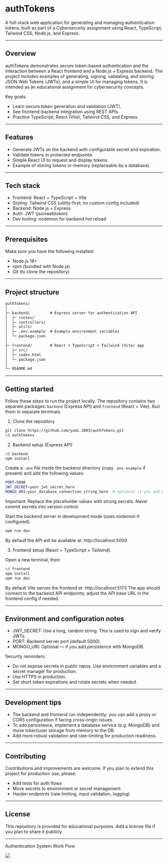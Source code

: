 # authTokens

A full-stack web application for generating and managing authentication tokens, built as part of a Cybersecurity assignment using React, TypeScript, Tailwind CSS, Node.js, and Express.

---

## Overview

authTokens demonstrates secure token-based authentication and the interaction between a React frontend and a Node.js + Express backend. The project includes examples of generating, signing, validating, and storing JSON Web Tokens (JWTs), and a simple UI for managing tokens. It is intended as an educational assignment for cybersecurity concepts.

Key goals:
- Learn secure token generation and validation (JWT).
- See frontend-backend integration using REST APIs.
- Practice TypeScript, React (Vite), Tailwind CSS, and Express.

---

## Features
- Generate JWTs on the backend with configurable secret and expiration.
- Validate tokens in protected endpoints.
- Simple React UI to request and display tokens.
- Example of storing tokens in-memory (replaceable by a database).

---

## Tech stack
- Frontend: React + TypeScript + Vite
- Styling: Tailwind CSS (utility-first; no custom config included)
- Backend: Node.js + Express
- Auth: JWT (jsonwebtoken)
- Dev tooling: nodemon for backend hot reload

---

## Prerequisites
Make sure you have the following installed:
- Node.js 18+
- npm (bundled with Node.js)
- Git (to clone the repository)

---

## Project structure
````markdown
authTokens/
│
├─ backend/         # Express server for authentication API
│  ├─ routes/
│  ├─ controllers/
│  ├─ utils/
│  ├─ .env.example  # Example environment variables
│  └─ package.json
│
├─ frontend/        # React + TypeScript + Tailwind (Vite) app
│  ├─ src/
│  ├─ index.html
│  └─ package.json
│
└─ README.md
````

---

## Getting started

Follow these steps to run the project locally. The repository contains two separate packages: `backend` (Express API) and `frontend` (React + Vite). Run them in separate terminals.

1) Clone the repository

```bash
git clone https://github.com/yumi-2003/authTokens.git
cd authTokens
```

2) Backend setup (Express API)

```bash
cd backend
npm install
```

Create a `.env` file inside the backend directory (copy `.env.example` if present) and add the following values:

````bash
PORT=5000
JWT_SECRET=your_jwt_secret_here
MONGO_URI=your_database_connection_string_here  # optional if you add DB storage
````

Important: Replace the placeholder values with strong secrets. Never commit secrets into version control.

Start the backend server in development mode (uses nodemon if configured):

```bash
npm run dev
```

By default the API will be available at: http://localhost:5000

3) Frontend setup (React + TypeScript + Tailwind)

Open a new terminal, then:

```bash
cd frontend
npm install
npm run dev
```

By default Vite serves the frontend at: http://localhost:5173
The app should connect to the backend API endpoints; adjust the API base URL in the frontend config if needed.

---

## Environment and configuration notes
- JWT_SECRET: Use a long, random string. This is used to sign and verify JWTs.
- PORT: Backend server port (default 5000).
- MONGO_URI: Optional — if you add persistence with MongoDB.

Security reminders:
- Do not expose secrets in public repos. Use environment variables and a secret manager for production.
- Use HTTPS in production.
- Set short token expirations and rotate secrets when needed.

---

## Development tips
- The backend and frontend run independently; you can add a proxy or CORS configuration if facing cross-origin issues.
- To add persistence, implement a database service (e.g. MongoDB) and move token/user storage from memory to the DB.
- Add more robust validation and rate-limiting for production readiness.

---

## Contributing
Contributions and improvements are welcome. If you plan to extend this project for production use, please: 
- Add tests for auth flows
- Move secrets to environment or secret management
- Harden endpoints (rate limiting, input validation, logging)

---



## License
This repository is provided for educational purposes. Add a license file if you plan to share it publicly.

---

Authentication System Work Flow

[![](https://mermaid.ink/img/pako:eNqVVdtu4zYQ_RWCTw7WsuModiwBG8CXdBNg2xhrpwUKvzDSWGYjkSpJJXGDvPYD9hP3SzoUJccXGYv6waTIMzNnZg7JNxrJGGhINfxdgIhgylmiWLYUBH8sMlKRBw3KfedMGR7xnAlDJikHHJiuZ62xki8IPTvGzkE9g7LYata6ec0VaE0-kd8wfucv3WA1HVuLX6VI5HR8vP0LV_DINFjQdj4qzHopHNjy9q6vHb2Q3Ocgyn0c5nJlyB_wSEZ57sAOhXBrFZIp13nKNuRWZjBjCZAXbtbkGyRcG1DdrzLhgjzckToWSzFLw0TMVFzBFDNcVtsNdObFY8bNHpa0IGM8bWOaWr9IFZ99WG_5uQqGZHY_X5Auy3mXYU5dVVH7sHDAHYvHSG1y01kzvW41RDjCfwEBSAzI_WJ2BNtWyvM8CyDaauCZM3Jjc7DLDa6nY0wcNQWkQGPs_p7rgwrdCMxnH_GzKuAaX208afITwX8vAdZpmxR5bLPjulzkEH82qgBnCCLebe1WX1-kTFKoZIRSrPo254nwHnKni7OTGeEYPZElnUi0FUWlKudzSRvSrOOGuxH3zbZGNdbbCfgNTKHEB_0xMIU1XcgnPAStu6mb_Q-ZJS7_kkDlzFgXDeX-4F4VfTf4ifZM1oAF4isnD3hFSWvSJZECm3ahG_S9k-0oTeULXlqRvVlaJS_yXPX27KivzefRnewTB_Fn1UmtsYPuq46lvNQaJhLbLrJUH8Bqj3cCMZk9S6WzkTGQ5VgErMkKKUF8ym5Frj_75Me_34nCqxxrj-NkNFtMbkcnyG_3caZzKTSc8F3178BfEwVduOI7GhoOsmjjYdMo-5FDfUJ9rhC2dprAnt0uFjNPinRDIimfONTPwnGvKwsbAvtVoevWHqWKXZWFOcF7kqIwaxdIiovnul_K8duR7OH15zxvE2_N8d9eCTfCioa2aaJ4TEN7s7RpBgp1hZ_0zXpbUjzTGZ78EKf4cjzZO-AdbfB9-1PKrDZTskjWNFyhavDLXVvVO71dVahsUBNZCEPDnu9flV5o-EZfaTi87Jxf-MNebxgM-wP_KmjTDQ293kW_0w_8y8t-PwjOg_65_96m_5SBe52-3wuCwXngXwwGwWB49f4fEEKpcg?type=png)](https://mermaid.live/edit#pako:eNqVVdtu4zYQ_RWCTw7WsuModiwBG8CXdBNg2xhrpwUKvzDSWGYjkSpJJXGDvPYD9hP3SzoUJccXGYv6waTIMzNnZg7JNxrJGGhINfxdgIhgylmiWLYUBH8sMlKRBw3KfedMGR7xnAlDJikHHJiuZ62xki8IPTvGzkE9g7LYata6ec0VaE0-kd8wfucv3WA1HVuLX6VI5HR8vP0LV_DINFjQdj4qzHopHNjy9q6vHb2Q3Ocgyn0c5nJlyB_wSEZ57sAOhXBrFZIp13nKNuRWZjBjCZAXbtbkGyRcG1DdrzLhgjzckToWSzFLw0TMVFzBFDNcVtsNdObFY8bNHpa0IGM8bWOaWr9IFZ99WG_5uQqGZHY_X5Auy3mXYU5dVVH7sHDAHYvHSG1y01kzvW41RDjCfwEBSAzI_WJ2BNtWyvM8CyDaauCZM3Jjc7DLDa6nY0wcNQWkQGPs_p7rgwrdCMxnH_GzKuAaX208afITwX8vAdZpmxR5bLPjulzkEH82qgBnCCLebe1WX1-kTFKoZIRSrPo254nwHnKni7OTGeEYPZElnUi0FUWlKudzSRvSrOOGuxH3zbZGNdbbCfgNTKHEB_0xMIU1XcgnPAStu6mb_Q-ZJS7_kkDlzFgXDeX-4F4VfTf4ifZM1oAF4isnD3hFSWvSJZECm3ahG_S9k-0oTeULXlqRvVlaJS_yXPX27KivzefRnewTB_Fn1UmtsYPuq46lvNQaJhLbLrJUH8Bqj3cCMZk9S6WzkTGQ5VgErMkKKUF8ym5Frj_75Me_34nCqxxrj-NkNFtMbkcnyG_3caZzKTSc8F3178BfEwVduOI7GhoOsmjjYdMo-5FDfUJ9rhC2dprAnt0uFjNPinRDIimfONTPwnGvKwsbAvtVoevWHqWKXZWFOcF7kqIwaxdIiovnul_K8duR7OH15zxvE2_N8d9eCTfCioa2aaJ4TEN7s7RpBgp1hZ_0zXpbUjzTGZ78EKf4cjzZO-AdbfB9-1PKrDZTskjWNFyhavDLXVvVO71dVahsUBNZCEPDnu9flV5o-EZfaTi87Jxf-MNebxgM-wP_KmjTDQ293kW_0w_8y8t-PwjOg_65_96m_5SBe52-3wuCwXngXwwGwWB49f4fEEKpcg)
